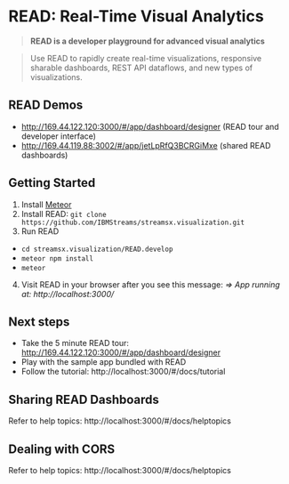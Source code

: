 # READ: Real-Time Visual Analytics

> **READ is a developer playground for advanced visual analytics**

> Use READ to rapidly create real-time visualizations, responsive sharable dashboards, REST API dataflows, and new types of visualizations.

## READ Demos
* http://169.44.122.120:3000/#/app/dashboard/designer (READ tour and developer interface)
* http://169.44.119.88:3002/#/app/jetLpRfQ3BCRGiMxe (shared READ dashboards)

## Getting Started
1. Install [Meteor](https://www.meteor.com)
2. Install READ: `git clone https://github.com/IBMStreams/streamsx.visualization.git`
3. Run READ
  * `cd streamsx.visualization/READ.develop`
  * `meteor npm install`
  * `meteor`
4. Visit READ in your browser after you see this message: *=> App running at: http://localhost:3000/*

## Next steps
* Take the 5 minute READ tour: http://169.44.122.120:3000/#/app/dashboard/designer
* Play with the sample app bundled with READ
* Follow the tutorial: http://localhost:3000/#/docs/tutorial

## Sharing READ Dashboards
Refer to help topics: http://localhost:3000/#/docs/helptopics

## Dealing with CORS
Refer to help topics: http://localhost:3000/#/docs/helptopics
